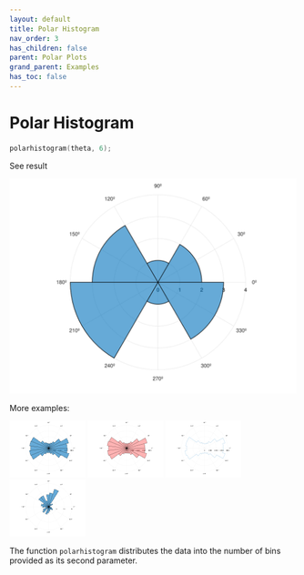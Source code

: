 ```yaml
---
layout: default
title: Polar Histogram
nav_order: 3
has_children: false
parent: Polar Plots
grand_parent: Examples
has_toc: false
---
```

# Polar Histogram

```cpp
polarhistogram(theta, 6);
```


See result

[![example_polarhistogram_1](../polar_plots/polarhistogram/polarhistogram_1.svg)](../../../examples/polar_plots/polarhistogram/polarhistogram_1.cpp)

More examples:
    
[![example_polarhistogram_2](../polar_plots/polarhistogram/polarhistogram_2_thumb.png)](../../../examples/polar_plots/polarhistogram/polarhistogram_2.cpp)  [![example_polarhistogram_3](../polar_plots/polarhistogram/polarhistogram_3_thumb.png)](../../../examples/polar_plots/polarhistogram/polarhistogram_3.cpp)  [![example_polarhistogram_4](../polar_plots/polarhistogram/polarhistogram_4_thumb.png)](../../../examples/polar_plots/polarhistogram/polarhistogram_4.cpp)  [![example_polarhistogram_5](../polar_plots/polarhistogram/polarhistogram_5_thumb.png)](../../../examples/polar_plots/polarhistogram/polarhistogram_5.cpp)
  

The function `polarhistogram` distributes the data into the number of bins provided as its second parameter.
  


